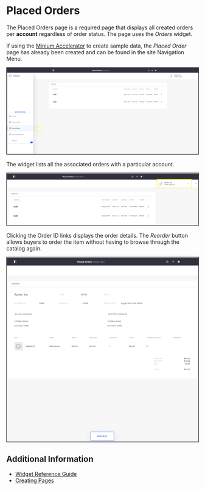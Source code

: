 # Placed Orders

The Placed Orders page is a required page that displays all created orders per **account** regardless of order status. The page uses the _Orders_ widget.

If using the [Minium Accelerator](../../../getting-started/accelerators/using-the-minium-accelerator-to-jump-start-your-b2b-store/README.md) to create sample data, the _Placed Order_ page has already been created and can be found in the site Navigation Menu.

<img src="./images/01.png" width="700px" style="border: #000000 1px solid;">

The widget lists all the associated orders with a particular account.

<img src="./images/02.png" width="700px" style="border: #000000 1px solid;">

Clicking the Order ID links displays the order details. The _Reorder_ button allows buyers to order the item without having to browse through the catalog again.

<img src="./images/03.png" width="700px" style="border: #000000 1px solid;">


## Additional Information

* [Widget Reference Guide](../widget-reference/README.md)
* [Creating Pages](https://help.liferay.com/hc/en-us/articles/360018171291-Creating-Pages)
